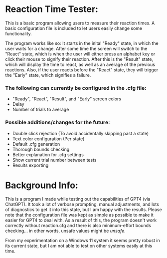 # Reaction Time Tester:

This is a basic program allowing users to measure their reaction times. A basic configuration file is included to let users easily change some functionality.

The program works like so: It starts in the inital "Ready" state, in which the user waits for a change. After some time the screen will switch to the "React" state, which is when the user will either press an alphabet key or click their mouse to signify their reaction. After this is the "Result" state, which will display the time to react, as well as an average of the previous reactions. Also, if the user reacts before the "React" state, they will trigger the "Early" state, which signifies a failure.

### The following can currently be configured in the .cfg file:
 - "Ready", "React", "Result", and "Early" screen colors
 - Delay
 - Number of trials to average

### Possible additions/changes for the future:
 - Double click rejection (To avoid accidentally skipping past a state)
 - Text color configuration (Per state)
 - Default .cfg generation
 - Thorough bounds checking
 - Better explanation for .cfg settings
 - Show current trial number between tests
 - Results exporting

# Background Info:

This is a program I made while testing out the capabilities of GPT4 (via ChatGPT). It took a lot of verbose prompting, manual adjustments, and lots of diagnostics to get it into this state, but I am happy with the results. Please note that the configuration file was kept as simple as possible to make it easier for GPT4 to deal with. As a result of this, the program doesn't work correctly without reaction.cfg and there is also minimum-effort bounds checking... in other words, unsafe values might be *unsafe*.

From my experimentation on a Windows 11 system it seems pretty robust in its current state, but I am not able to test on other systems easily at this time.
